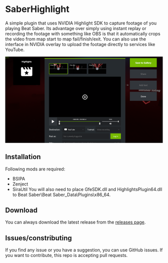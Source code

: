 # SaberHighlight
A simple plugin that uses NVIDIA Highlight SDK to capture footage of you playing Beat Saber. Its advantage over simply using instant replay or recording the footage with something like OBS is that it automatically crops the video from map start to map fail/finish/exit. You can also use the interface in NVIDIA overlay to upload the footage directly to services like YouTube.

![screenshot](screenshot.png)

## Installation
Following mods are required:
- BSIPA
- Zenject
- SiraUtil
You will also need to place GfeSDK.dll and HighlightsPlugin64.dll to Beat Saber\Beat Saber_Data\Plugins\x86_64.

## Download
You can always download the latest release from the [releases page](https://github.com/SamuelTulach/SaberHighlight/releases).

## Issues/constributing
If you find any issue or you have a suggestion, you can use GitHub issues. If you want to contribute, this repo is accepting pull requests.